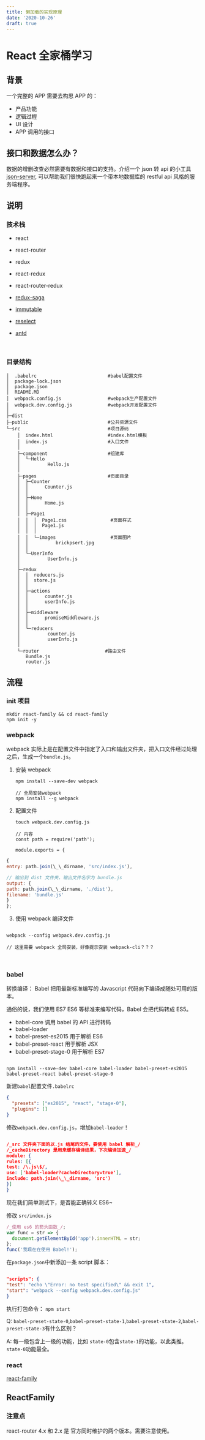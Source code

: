 ```yaml
---
title: 懒加载的实现原理
date: '2020-10-26'
draft: true
---
```


# React 全家桶学习

## 背景

一个完整的 APP 需要去构思 APP 的：

- 产品功能
- 逻辑过程
- UI 设计
- APP 调用的接口

## 接口和数据怎么办？

数据的增删改查必然需要有数据和接口的支持。介绍一个 json 转 api 的小工具 [json-server](https://github.com/typicode/json-server), 可以帮助我们很快跑起来一个带本地数据库的 restful api 风格的服务端程序。

## 说明

### 技术栈

- react

- react-router

- redux

- react-redux

- react-router-redux

- [redux-saga](https://github.com/redux-saga/redux-saga)

- [immutable](https://github.com/facebook/immutable-js)

- [reselect](https://github.com/reactjs/reselect)

- [antd](http://blog.csdn.net/awaw00/article/details/54692493)

  ​

### 目录结构

```
│  .babelrc                          #babel配置文件
│  package-lock.json
│  package.json
│  README.MD
│  webpack.config.js                 #webpack生产配置文件
│  webpack.dev.config.js             #webpack开发配置文件
│
├─dist
├─public                             #公共资源文件
└─src                                #项目源码
    │  index.html                    #index.html模板
    │  index.js                      #入口文件
    │
    ├─component                      #组建库
    │  └─Hello
    │          Hello.js
    │
    ├─pages                          #页面目录
    │  ├─Counter
    │  │      Counter.js
    │  │
    │  ├─Home
    │  │      Home.js
    │  │
    │  ├─Page1
    │  │  │  Page1.css                #页面样式
    │  │  │  Page1.js
    │  │  │
    │  │  └─images                    #页面图片
    │  │          brickpsert.jpg
    │  │
    │  └─UserInfo
    │          UserInfo.js
    │
    ├─redux
    │  │  reducers.js
    │  │  store.js
    │  │
    │  ├─actions
    │  │      counter.js
    │  │      userInfo.js
    │  │
    │  ├─middleware
    │  │      promiseMiddleware.js
    │  │
    │  └─reducers
    │          counter.js
    │          userInfo.js
    │
    └─router                        #路由文件
       Bundle.js
       router.js

```

## 流程

### init 项目

```
mkdir react-family && cd react-family
npm init -y
```

### webpack

webpack 实际上是在配置文件中指定了入口和输出文件夹，把入口文件经过处理之后，生成一个`bundle.js`。

1. 安装 webpack

   ```
   npm install --save-dev webpack

   // 全局安装webpack
   npm install --g webpack
   ```

2) 配置文件

   ```
   touch webpack.dev.config.js

   // 内容
   const path = require('path');

   module.exports = {
   ```

```js
{
entry: path.join(\_\_dirname, 'src/index.js'),

// 输出到 dist 文件夹，输出文件名字为 bundle.js
output: {
path: path.join(\_\_dirname, './dist'),
filename: 'bundle.js'
}
};

```

3. 使用 webpack 编译文件

```

webpack --config webpack.dev.config.js

// 这里需要 webpack 全局安装，好像提示安装 webpack-cli？？？

```

​

### babel

转换编译： Babel 把用最新标准编写的 Javascript 代码向下编译成随处可用的版本。

通俗的说，我们使用 ES7 ES6 等标准来编写代码，Babel 会把代码转成 ES5。

- babel-core 调用 babel 的 API 进行转码
- babel-loader
- babel-preset-es2015 用于解析 ES6
- babel-preset-react 用于解析 JSX
- babel-preset-stage-0 用于解析 ES7

```

npm install --save-dev babel-core babel-loader babel-preset-es2015 babel-preset-react babel-preset-stage-0

```

新建`babel`配置文件`.babelrc`

```json
{
  "presets": ["es2015", "react", "stage-0"],
  "plugins": []
}
```

修改`webpack.dev.config.js`，增加`babel-loader`！

```json

/_src 文件夹下面的以.js 结尾的文件，要使用 babel 解析_/
/_cacheDirectory 是用来缓存编译结果，下次编译加速_/
module: {
rules: [{
test: /\.js\$/,
use: ['babel-loader?cacheDirectory=true'],
include: path.join(\_\_dirname, 'src')
}]
}

```

现在我们简单测试下，是否能正确转义 ES6~

修改 `src/index.js`

```js
/_使用 es6 的箭头函数_/;
var func = str => {
  document.getElementById('app').innerHTML = str;
};
func('我现在在使用 Babel!');
```

在`package.json`中新添加一条 script 脚本：

```json

"scripts": {
"test": "echo \"Error: no test specified\" && exit 1",
"start": "webpack --config webpack.dev.config.js"
}

```

执行打包命令： `npm start`

Q: `babel-preset-state-0`,`babel-preset-state-1`,`babel-preset-state-2`,`babel-preset-state-3`有什么区别？

A: 每一级包含上一级的功能，比如 `state-0`包含`state-1`的功能，以此类推。`state-0`功能最全。

### react

[react-family](https://github.com/brickspert/blog/issues/1)

## ReactFamily

### 注意点

react-router 4.x 和 2.x 是 官方同时维护的两个版本。需要注意使用。

```

```
